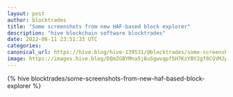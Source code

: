 ```yaml
---
layout: post
author: blocktrades
title: "Some screenshots from new HAF-based block explorer"
description: "hive blockchain software blocktrades"
date: 2022-06-11 23:51:33 UTC
categories: 
canonical_url: https://hive.blog/hive-139531/@blocktrades/some-screenshots-from-new-haf-based-block-explorer
image: https://images.hive.blog/DQmZGBYMna5j6uSgwvqpf5H7KzYBY2gf8CGVMJpExNJrEAG/image.png
---
```

{% hive blocktrades/some-screenshots-from-new-haf-based-block-explorer %}
